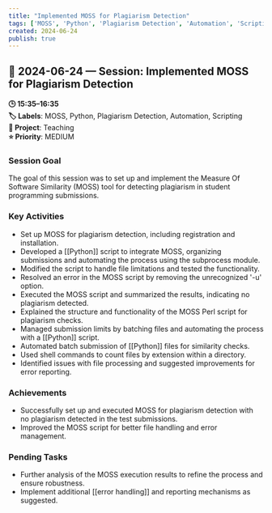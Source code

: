 ```yaml
---
title: "Implemented MOSS for Plagiarism Detection"
tags: ['MOSS', 'Python', 'Plagiarism Detection', 'Automation', 'Scripting']
created: 2024-06-24
publish: true
---
```


## 📅 2024-06-24 — Session: Implemented MOSS for Plagiarism Detection

**🕒 15:35–16:35**  
**🏷️ Labels**: MOSS, Python, Plagiarism Detection, Automation, Scripting  
**📂 Project**: Teaching  
**⭐ Priority**: MEDIUM  


### Session Goal
The goal of this session was to set up and implement the Measure Of Software Similarity (MOSS) tool for detecting plagiarism in student programming submissions.

### Key Activities
- Set up MOSS for plagiarism detection, including registration and installation.
- Developed a [[Python]] script to integrate MOSS, organizing submissions and automating the process using the subprocess module.
- Modified the script to handle file limitations and tested the functionality.
- Resolved an error in the MOSS script by removing the unrecognized '-u' option.
- Executed the MOSS script and summarized the results, indicating no plagiarism detected.
- Explained the structure and functionality of the MOSS Perl script for plagiarism checks.
- Managed submission limits by batching files and automating the process with a [[Python]] script.
- Automated batch submission of [[Python]] files for similarity checks.
- Used shell commands to count files by extension within a directory.
- Identified issues with file processing and suggested improvements for error reporting.

### Achievements
- Successfully set up and executed MOSS for plagiarism detection with no plagiarism detected in the test submissions.
- Improved the MOSS script for better file handling and error management.

### Pending Tasks
- Further analysis of the MOSS execution results to refine the process and ensure robustness.
- Implement additional [[error handling]] and reporting mechanisms as suggested.

